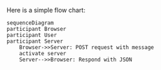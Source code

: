 Here is a simple flow chart:

```mermaid
sequenceDiagram
participant Browser
participant User
participant Server
    Browser->>Server: POST request with message
    activate server
    Server-->>Browser: Respond with JSON
```
